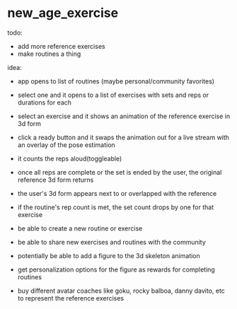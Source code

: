 # new_age_exercise

todo:
- add more reference exercises
- make routines a thing

idea:
- app opens to list of routines (maybe personal/community favorites)
- select one and it opens to a list of exercises with sets and reps or durations for each
- select an exercise and it shows an animation of the reference exercise in 3d form
- click a ready button and it swaps the animation out for a live stream with an overlay of the pose estimation
- it counts the reps aloud(toggleable)
- once all reps are complete or the set is ended by the user, the original reference 3d form returns
- the user's 3d form appears next to or overlapped with the reference
- if the routine's rep count is met, the set count drops by one for that exercise

- be able to create a new routine or exercise
- be able to share new exercises and routines with the community

- potentially be able to add a figure to the 3d skeleton animation
- get personalization options for the figure as rewards for completing routines
- buy different avatar coaches like goku, rocky balboa, danny davito, etc to represent the reference exercises
